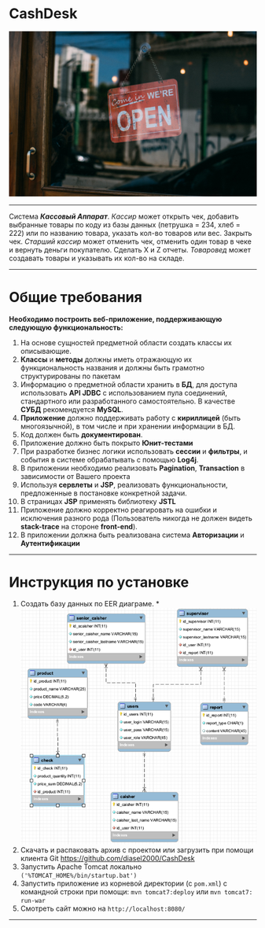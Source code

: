 # CashDesk
![screenshot of sample](https://github.com/diasel2000/CashDesk/blob/master/src/main/webapp/images/home.jpeg)
******************************************************************
Система **_Кассовый_ _Аппарат_**. _Кассир_ может открыть чек, добавить
выбранные товары по коду из базы данных (петрушка = 234, хлеб = 222) или
по названию товара, указать кол-во товаров или вес. Закрыть чек. _Старший_
_кассир_ может отменить чек, отменить один товар в чеке и вернуть деньги
покупателю. Сделать X и Z отчеты. _Товаровед_ может создавать товары и
указывать их кол-во на складе.
*******************************************************************
# Общие требования

**Необходимо построить веб-приложение, поддерживающую следующую
функциональность:**
1. На основе сущностей предметной области создать классы их
описывающие.
2. **Классы** и **методы** должны иметь отражающую их функциональность
названия и должны быть грамотно структурированы по пакетам
3. Информацию о предметной области хранить в **БД**, для доступа
использовать **API JDBC** с использованием пула соединений,
стандартного или разработанного самостоятельно. В качестве **СУБД**
рекомендуется **MySQL**.
4. **Приложение** должно поддерживать работу с **кириллицей** (быть
многоязычной), в том числе и при хранении информации в БД.
5. Код должен быть **документирован**.
6. Приложение должно быть покрыто **Юнит-тестами**
7. При разработке бизнес логики использовать **сессии** и **фильтры**, и
события в системе обрабатывать с помощью **Log4j**.
8. В приложении необходимо реализовать **Pagination**, **Transaction** в
зависимости от Вашего проекта
9. Используя **сервлеты** и **JSP**, реализовать функциональности,
предложенные в постановке конкретной задачи.
10. В страницах **JSP** применять библиотеку **JSTL**
11. Приложение должно корректно реагировать на ошибки и исключения
разного рода (Пользователь никогда не должен видеть **stack-trace** на
стороне **front-end**).
12. В приложении должна быть реализована система **Авторизации** и
**Аутентификации**
*********************************************************************
# Инструкция по установке
1. Создать базу данных по EER диаграме.
*![screenshot of sample](https://github.com/diasel2000/CashDesk/blob/master/src/main/webapp/images/EER.png)
2. Скачать и распаковать архив с проектом или загрузить при помощи клиента Git https://github.com/diasel2000/CashDesk
3. Запустить Apache Tomcat локально ```('%TOMCAT_HOME%/bin/startup.bat')```
4. Запустить приложение из корневой директории (с ```pom.xml```) с командной строки при помощи: ```mvn tomcat7:deploy``` или ```mvn tomcat7: run-war```
5. Cмотреть сайт можно на ```http://localhost:8080/```
***********************************************************************
